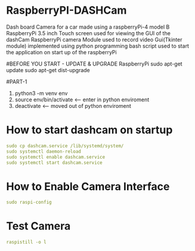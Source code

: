 # RaspberryPI-DASHCam
Dash board Camera for a car made using a raspberryPi-4 model B
RaspberryPi 3.5 inch Touch screen used for viewing the GUI of the dashCam
RaspberryPi camera Module used to record video
Gui(Tkinter module) implemented using python programming
bash script used to start the application on start up of the raspberryPi

#BEFORE YOU START - UPDATE & UPGRADE RaspberryPi
sudo apt-get update
sudo apt-get dist-upgrade

#PART-1
1. python3 -m venv env
2. source env/bin/activate <-- enter in python enviroment
3. deactivate <-- moved out of python enviroment

# How to start dashcam on startup

```yml
sudo cp dashcam.service /lib/systemd/system/
sudo systemctl daemon-reload
sudo systemctl enable dashcam.service
sudo systemctl start dashcam.service
```
# How to Enable Camera Interface
```yml
sudo raspi-config
```
# Test Camera
```yml
raspistill -o l
```

